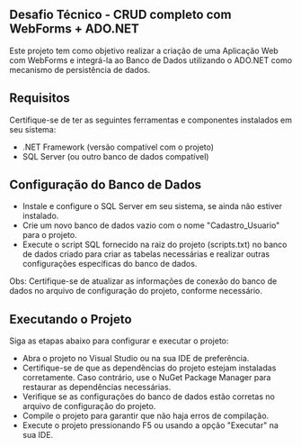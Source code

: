 
## Desafio Técnico - CRUD completo com WebForms + ADO.NET
Este projeto tem como objetivo realizar a criação de uma Aplicação Web com WebForms e integrá-la ao Banco de Dados utilizando o ADO.NET como mecanismo de persistência de dados.

## Requisitos
Certifique-se de ter as seguintes ferramentas e componentes instalados em seu sistema:

- .NET Framework (versão compatível com o projeto)
- SQL Server (ou outro banco de dados compatível)

## Configuração do Banco de Dados
- Instale e configure o SQL Server em seu sistema, se ainda não estiver instalado.
- Crie um novo banco de dados vazio com o nome "Cadastro_Usuario" para o projeto.
- Execute o script SQL fornecido na raiz do projeto (scripts.txt) no banco de dados criado para criar as tabelas necessárias e realizar outras configurações específicas do banco de dados.

Obs: Certifique-se de atualizar as informações de conexão do banco de dados no arquivo de configuração do projeto, conforme necessário.

## Executando o Projeto
Siga as etapas abaixo para configurar e executar o projeto:

- Abra o projeto no Visual Studio ou na sua IDE de preferência.
- Certifique-se de que as dependências do projeto estejam instaladas corretamente. Caso contrário, use o NuGet Package Manager para restaurar as dependências necessárias.
- Verifique se as configurações do banco de dados estão corretas no arquivo de configuração do projeto.
- Compile o projeto para garantir que não haja erros de compilação.
- Execute o projeto pressionando F5 ou usando a opção "Executar" na sua IDE.
